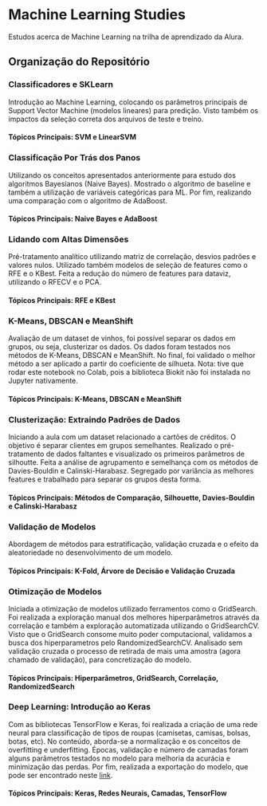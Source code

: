 # Machine Learning Studies

Estudos acerca de Machine Learning na trilha de aprendizado da Alura.

## Organização do Repositório

### Classificadores e SKLearn

Introdução ao Machine Learning, colocando os parâmetros principais de Support Vector Machine (modelos lineares) para predição. Visto também os impactos da seleção correta dos arquivos de teste e treino.

#### Tópicos Principais: SVM e LinearSVM

### Classificação Por Trás dos Panos

Utilizando os conceitos apresentados anteriormente para estudo dos algoritmos Bayesianos (Naive Bayes). Mostrado o algoritmo de baseline e também a utilização de variáveis categóricas para ML. Por fim, realizando uma comparação com o algoritmo de AdaBoost.

#### Tópicos Principais: Naive Bayes e AdaBoost

### Lidando com Altas Dimensões

Pré-tratamento analítico utilizando matriz de correlação, desvios padrões e valores nulos. Utilizado também modelos de seleção de features como o RFE e o KBest. Feita a redução do número de features para dataviz, utilizando o RFECV e o PCA.

#### Tópicos Principais: RFE e KBest

### K-Means, DBSCAN e MeanShift

Avaliação de um dataset de vinhos, foi possível separar os dados em grupos, ou seja, clusterizar os dados. Os dados foram testados nos métodos de K-Means, DBSCAN e MeanShift. No final, foi validado o melhor método a ser aplicado a partir do coeficiente de silhueta. 
Nota: tive que rodar este notebook no Colab, pois a biblioteca Biokit não foi instalada no Jupyter nativamente.

#### Tópicos Principais: K-Means, DBSCAN e MeanShift

### Clusterização: Extraindo Padrões de Dados

Iniciando a aula com um dataset relacionado a cartões de créditos. O objetivo é separar clientes em grupos semelhantes. Realizado o pré-tratamento de dados faltantes e visualizado os primeiros parâmetros de silhoutte. Feita a análise de agrupamento e semelhança com os métodos de Davies-Bouldin e Calinski-Harabasz. Segregado por variância as melhores features e trabalhado para separar os grupos desta forma.

#### Tópicos Principais: Métodos de Comparação, Silhouette, Davies-Bouldin e Calinski-Harabasz

### Validação de Modelos

Abordagem de métodos para estratificação, validação cruzada e o efeito da aleatoriedade no desenvolvimento de um modelo.

#### Tópicos Principais: K-Fold, Árvore de Decisão e Validação Cruzada

### Otimização de Modelos

Iniciada a otimização de modelos utilizado ferramentos como o GridSearch. Foi realizada a exploração manual dos melhores hiperparâmetros através da correlação e também a exploração automatizada utilizando o GridSearchCV. Visto que o GridSearch consome muito poder computacional, validamos a busca dos hiperparametros pelo RandomizedSearchCV. Analisado sem validação cruzada o processo de retirada de mais uma amostra (agora chamado de validação), para concretização do modelo.

#### Tópicos Principais: Hiperparâmetros, GridSearch, Correlação, RandomizedSearch

### Deep Learning: Introdução ao Keras

Com as bibliotecas TensorFlow e Keras, foi realizada a criação de uma rede neural para classificação de tipos de roupas (camisetas, camisas, bolsas, botas, etc). No conteúdo, aborda-se a normalização e os conceitos de overfitting e underfitting. Épocas, validação e número de camadas foram alguns parâmetros testados no modelo para melhoria da acurácia e minimização das perdas. Por fim, realizada a exportação do modelo, que pode ser encontrado neste [link](https://github.com/arthursgonzaga/Machine-Learning-Studies/tree/main/Modelos).

#### Tópicos Principais: Keras, Redes Neurais, Camadas, TensorFlow
